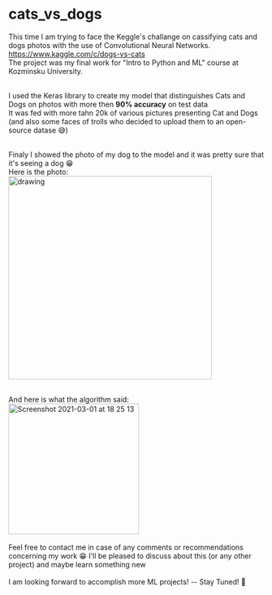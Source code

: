 # cats_vs_dogs
This time I am trying to face the Keggle's challange on cassifying cats and dogs photos with the use of Convolutional Neural Networks.<br>
https://www.kaggle.com/c/dogs-vs-cats <br>
The project was my final work for "Intro to Python and ML" course at Kozminsku University.<br><br>

I used the Keras library to create my model that distinguishes Cats and Dogs on photos with more then <b>90% accuracy</b> on test data<br>
It was fed with more tahn 20k of various pictures presenting Cat and Dogs (and also some faces of trolls who decided to upload them to an open-source datase 😅)<br><br>

Finaly I showed the photo of my dog to the model and it was pretty sure that it's seeing a dog 😁 <br>
Here is the photo:<br>
<img src="https://user-images.githubusercontent.com/51453876/109534053-3618cc80-7abb-11eb-8e80-bb6cdd05840e.jpg" alt="drawing" width="400"/>



<br>
And here is what the algorithm said: <br>
<img width="257" alt="Screenshot 2021-03-01 at 18 25 13" src="https://user-images.githubusercontent.com/51453876/109534288-79733b00-7abb-11eb-92c9-cb1336d40ab8.png">
<br><br>
Feel free to contact me in case of any comments or recommendations concerning my work 😁 I'll be pleased to discuss about this (or any other project) and maybe learn something new <br> <br>
I am looking forward to accomplish more ML projects! -- Stay Tuned! 🙌
